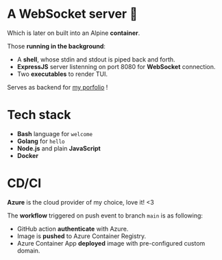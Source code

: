 # A WebSocket server 🔌

Which is later on built into an Alpine **container**. 

Those **running in the background**:

- A **shell**, whose stdin and stdout is piped back and forth.
- **ExpressJS** server listenning on port 8080 for **WebSocket** connection.
- Two **executables** to render TUI.

Serves as backend for [my porfolio](haquocbao.id.vn) !

# Tech stack

- **Bash** language for `welcome`
- **Golang** for `hello`
- **Node.js** and plain **JavaScript**
- **Docker**

# CD/CI

**Azure** is the cloud provider of my choice, love it! <3 

The **workflow** triggered on push event to branch `main` is as following:

- GitHub action **authenticate** with Azure.
- Image is **pushed** to Azure Container Registry.
- Azure Container App **deployed** image with pre-configured custom domain.
